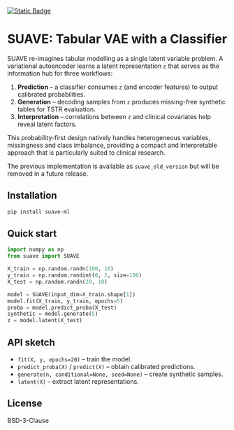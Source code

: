 [![Static Badge](https://img.shields.io/badge/%E5%88%87%E6%8D%A2-%E4%B8%AD%E6%96%87%E7%89%88%E8%AF%B4%E6%98%8E%E6%96%87%E6%A1%A3-1082C3?style=flat)](使用说明-中文版.md)

# SUAVE: Tabular VAE with a Classifier

SUAVE re-imagines tabular modelling as a single latent variable problem.  A
variational autoencoder learns a latent representation ``z`` that serves as the
information hub for three workflows:

1. **Prediction** – a classifier consumes ``z`` (and encoder features) to output
   calibrated probabilities.
2. **Generation** – decoding samples from ``z`` produces missing-free synthetic
   tables for TSTR evaluation.
3. **Interpretation** – correlations between ``z`` and clinical covariates help
   reveal latent factors.

This probability-first design natively handles heterogeneous variables,
missingness and class imbalance, providing a compact and interpretable approach
that is particularly suited to clinical research.

The previous implementation is available as ``suave_old_version`` but will be
removed in a future release.

## Installation

```bash
pip install suave-ml
```

## Quick start

```python
import numpy as np
from suave import SUAVE

X_train = np.random.randn(100, 10)
y_train = np.random.randint(0, 2, size=100)
X_test = np.random.randn(20, 10)

model = SUAVE(input_dim=X_train.shape[1])
model.fit(X_train, y_train, epochs=5)
proba = model.predict_proba(X_test)
synthetic = model.generate(5)
z = model.latent(X_test)
```

## API sketch

* ``fit(X, y, epochs=20)`` – train the model.
* ``predict_proba(X)`` / ``predict(X)`` – obtain calibrated predictions.
* ``generate(n, conditional=None, seed=None)`` – create synthetic samples.
* ``latent(X)`` – extract latent representations.

## License

BSD-3-Clause

